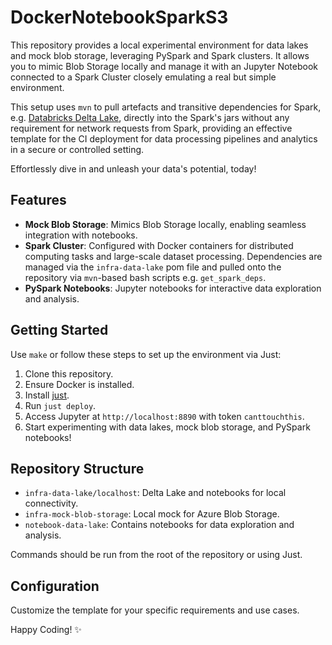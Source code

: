 # DockerNotebookSparkS3

This repository provides a local experimental environment for data lakes and mock blob storage, leveraging PySpark and Spark clusters. It allows you to mimic Blob Storage locally and manage it with an Jupyter Notebook connected to a Spark Cluster closely emulating a real but simple environment. 

This setup uses `mvn` to pull artefacts and transitive dependencies for Spark, e.g. [Databricks Delta Lake](https://delta.io), directly into the Spark's jars without any requirement for network requests from Spark, providing an effective template for the CI deployment for data processing pipelines and analytics in a secure or controlled setting.

Effortlessly dive in and unleash your data's potential, today!

## Features

- **Mock Blob Storage**: Mimics Blob Storage locally, enabling seamless integration with notebooks.
- **Spark Cluster**: Configured with Docker containers for distributed computing tasks and large-scale dataset processing. Dependencies are managed via the `infra-data-lake` pom file and pulled onto the repository via `mvn`-based bash scripts e.g. `get_spark_deps`.
- **PySpark Notebooks**: Jupyter notebooks for interactive data exploration and analysis.

## Getting Started

Use `make` or follow these steps to set up the environment via Just:

1. Clone this repository.
2. Ensure Docker is installed.
3. Install [just](https://github.com/casey/just).
4. Run `just deploy`.
5. Access Jupyter at `http://localhost:8890` with token `canttouchthis`.
6. Start experimenting with data lakes, mock blob storage, and PySpark notebooks!

## Repository Structure

- `infra-data-lake/localhost`: Delta Lake and notebooks for local connectivity.
- `infra-mock-blob-storage`: Local mock for Azure Blob Storage.
- `notebook-data-lake`: Contains notebooks for data exploration and analysis.

Commands should be run from the root of the repository or using Just.

## Configuration

Customize the template for your specific requirements and use cases.

Happy Coding! ✨

